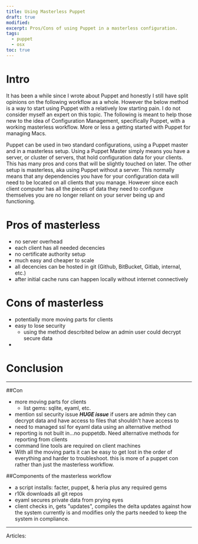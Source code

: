 ```yaml
---
title: Using Masterless Puppet
draft: true
modified:
excerpt: Pros/Cons of using Puppet in a masterless configuration.
tags:
  - puppet
  - osx
toc: true
---
```



# Intro
It has been a while since I wrote about Puppet and honestly I still have split opinions on the following workflow as a whole. However the below method is a way to start using Puppet with a relatively low starting pain. I do not consider myself an expert on this topic. The following is meant to help those new to the idea of Configuration Management, specifically Puppet, with a working masterless workflow. More or less a getting started with Puppet for managing Macs.

Puppet can be used in two standard configurations, using a Puppet master and in a masterless setup. Using a Puppet Master simply means you have a server, or cluster of servers, that hold configuration data for your clients. This has many pros and cons that will be slightly touched on later. The other setup is masterless, aka using Puppet without a server. This normally means that any dependencies you have for your configuration data will need to be located on all clients that you manage. However since each client computer has all the pieces of data they need to configure themselves you are no longer reliant on your server being up and functioning.   


# Pros of masterless
* no server overhead
* each client has all needed decencies
* no certificate authority setup
* much easy and cheaper to scale
* all decencies can be hosted in git (Github, BitBucket, Gitlab, internal, etc.)
* after initial cache runs can happen locally without internet connectively

# Cons of masterless
* potentially more moving parts for clients
* easy to lose security
	* using the method descrbited below an admin user could decrypt secure data
*  

# Conclusion


---



##Con
- more moving parts for clients
	* list gems: sqlite, eyaml, etc.
- mention ssl security issue ***HUGE issue*** if users are admin they can decrypt data and have access to files that shouldn't have access to
- need to managed ssl for eyaml data using an alternative method
- reporting is not built in...no puppetdb. Need alternative methods for reporting from clients
- command line tools are required on client machines
- With all the moving parts it can be easy to get lost in the order of everything and harder to troubleshoot. this is more of a puppet con rather than just the masterless workflow.

##Components of the masterless workflow
- a script installs: facter, puppet, & heria plus any required gems
- r10k downloads all git repos
- eyaml secures private data from prying eyes
- client checks in, gets "updates", compiles the delta updates against how the system currently is and modifies only the parts needed to keep the system in compliance.


---

Articles:
